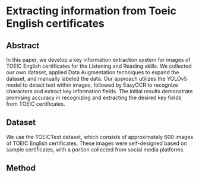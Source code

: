 # Extracting information from Toeic English certificates

## Abstract
In this paper, we develop a key information extraction system for images of TOEIC English certificates for the Listening and Reading skills. We collected our own dataset, applied Data Augmentation techniques to expand the dataset, and manually labeled the data. Our approach utilizes the YOLOv5 model to detect text within images, followed by EasyOCR to recognize characters and extract key information fields. The initial results demonstrate promising accuracy in recognizing and extracting the desired key fields from TOEIC certificates.

## Dataset
We use the TOEICText dataset, which consists of approximately 600 images of TOEIC English certificates. These images were self-designed based on sample certificates, with a portion collected from social media platforms.

## Method


## 
